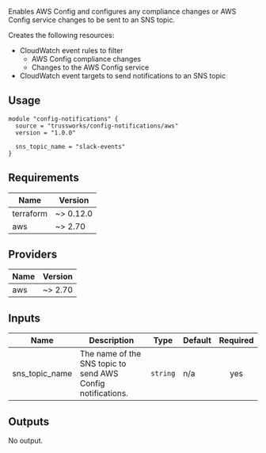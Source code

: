 Enables AWS Config and configures any compliance changes or AWS Config service
changes to be sent to an SNS topic.

Creates the following resources:

* CloudWatch event rules to filter
  * AWS Config compliance changes
  * Changes to the AWS Config service
* CloudWatch event targets to send notifications to an SNS topic

## Usage

```hcl
module "config-notifications" {
  source = "trussworks/config-notifications/aws"
  version = "1.0.0"

  sns_topic_name = "slack-events"
}
```


<!-- BEGINNING OF PRE-COMMIT-TERRAFORM DOCS HOOK -->
## Requirements

| Name | Version |
|------|---------|
| terraform | ~> 0.12.0 |
| aws | ~> 2.70 |

## Providers

| Name | Version |
|------|---------|
| aws | ~> 2.70 |

## Inputs

| Name | Description | Type | Default | Required |
|------|-------------|------|---------|:--------:|
| sns\_topic\_name | The name of the SNS topic to send AWS Config notifications. | `string` | n/a | yes |

## Outputs

No output.

<!-- END OF PRE-COMMIT-TERRAFORM DOCS HOOK -->
